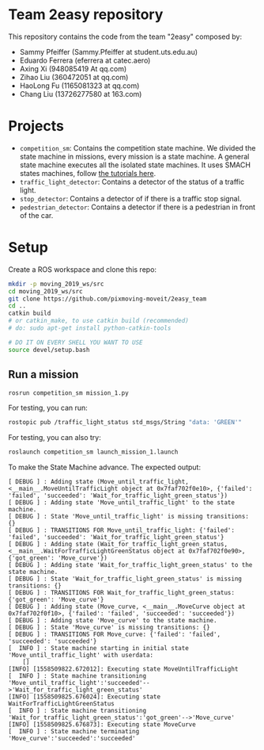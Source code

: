 # Team 2easy repository

This repository contains the code from the team "2easy" composed by:

* Sammy Pfeiffer (Sammy.Pfeiffer at student.uts.edu.au)
* Eduardo Ferrera (eferrera at catec.aero)
* Axing Xi (948085419 At qq.com)
* Zihao Liu (360472051 at qq.com)
* HaoLong Fu (1165081323 at qq.com)
* Chang Liu (13726277580 at 163.com)


# Projects

* `competition_sm`: Contains the competition state machine. We divided the state machine in missions, every mission is a state machine. A general state machine executes all the isolated state machines. It uses SMACH states machines, follow [the tutorials here](http://wiki.ros.org/smach/Tutorials).
* `traffic_light_detector`: Contains a detector of the status of a traffic light.
* `stop_detector`: Contains a detector of if there is a traffic stop signal.
* `pedestrian_detector`: Contains a detector if there is a pedestrian in front of the car.

# Setup

Create a ROS workspace and clone this repo:
```bash
mkdir -p moving_2019_ws/src
cd moving_2019_ws/src
git clone https://github.com/pixmoving-moveit/2easy_team
cd ..
catkin build
# or catkin_make, to use catkin build (recommended)
# do: sudo apt-get install python-catkin-tools

# DO IT ON EVERY SHELL YOU WANT TO USE
source devel/setup.bash
```



## Run a mission

```bash
rosrun competition_sm mission_1.py
```

For testing, you can run:
```bash
rostopic pub /traffic_light_status std_msgs/String "data: 'GREEN'"
```

For testing, you can also try:
```bash
roslaunch competition_sm launch_mission_1.launch
```

To make the State Machine advance. The expected output:

```
[ DEBUG ] : Adding state (Move_until_traffic_light, <__main__.MoveUntilTrafficLight object at 0x7faf702f0e10>, {'failed': 'failed', 'succeeded': 'Wait_for_traffic_light_green_status'})
[ DEBUG ] : Adding state 'Move_until_traffic_light' to the state machine.
[ DEBUG ] : State 'Move_until_traffic_light' is missing transitions: {}
[ DEBUG ] : TRANSITIONS FOR Move_until_traffic_light: {'failed': 'failed', 'succeeded': 'Wait_for_traffic_light_green_status'}
[ DEBUG ] : Adding state (Wait_for_traffic_light_green_status, <__main__.WaitForTrafficLightGreenStatus object at 0x7faf702f0e90>, {'got_green': 'Move_curve'})
[ DEBUG ] : Adding state 'Wait_for_traffic_light_green_status' to the state machine.
[ DEBUG ] : State 'Wait_for_traffic_light_green_status' is missing transitions: {}
[ DEBUG ] : TRANSITIONS FOR Wait_for_traffic_light_green_status: {'got_green': 'Move_curve'}
[ DEBUG ] : Adding state (Move_curve, <__main__.MoveCurve object at 0x7faf702f0f10>, {'failed': 'failed', 'succeeded': 'succeeded'})
[ DEBUG ] : Adding state 'Move_curve' to the state machine.
[ DEBUG ] : State 'Move_curve' is missing transitions: {}
[ DEBUG ] : TRANSITIONS FOR Move_curve: {'failed': 'failed', 'succeeded': 'succeeded'}
[  INFO ] : State machine starting in initial state 'Move_until_traffic_light' with userdata: 
    []
[INFO] [1558509822.672012]: Executing state MoveUntilTrafficLight
[  INFO ] : State machine transitioning 'Move_until_traffic_light':'succeeded'-->'Wait_for_traffic_light_green_status'
[INFO] [1558509825.676024]: Executing state WaitForTrafficLightGreenStatus
[  INFO ] : State machine transitioning 'Wait_for_traffic_light_green_status':'got_green'-->'Move_curve'
[INFO] [1558509825.676873]: Executing state MoveCurve
[  INFO ] : State machine terminating 'Move_curve':'succeeded':'succeeded'
```


